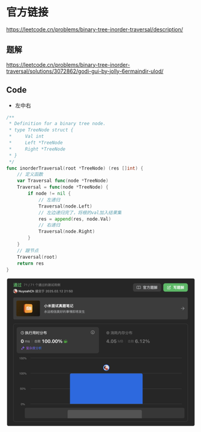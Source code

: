 # 官方链接

https://leetcode.cn/problems/binary-tree-inorder-traversal/description/

## 题解

https://leetcode.cn/problems/binary-tree-inorder-traversal/solutions/3072862/godi-gui-by-jolly-6ermaindir-ulod/

## Code

*   左中右

```go
/**
 * Definition for a binary tree node.
 * type TreeNode struct {
 *     Val int
 *     Left *TreeNode
 *     Right *TreeNode
 * }
 */
func inorderTraversal(root *TreeNode) (res []int) {
    // 定义函数
    var Traversal func(node *TreeNode)
    Traversal = func(node *TreeNode) {
        if node != nil {
            // 左递归
            Traversal(node.Left)
            // 左边递归完了，将根的val加入结果集
            res = append(res, node.Val)
            // 右递归
            Traversal(node.Right)
        }
    }
    // 跟节点
    Traversal(root)
    return res
}
```

![image-20250212215056713](../../../pic/image-20250212215056713.png)
